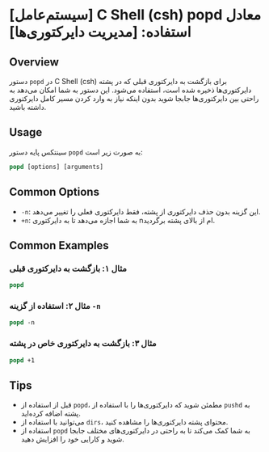 # [سیستم‌عامل] C Shell (csh) popd معادل استفاده: [مدیریت دایرکتوری‌ها]

## Overview
دستور `popd` در C Shell (csh) برای بازگشت به دایرکتوری قبلی که در پشته دایرکتوری‌ها ذخیره شده است، استفاده می‌شود. این دستور به شما امکان می‌دهد به راحتی بین دایرکتوری‌ها جابجا شوید بدون اینکه نیاز به وارد کردن مسیر کامل دایرکتوری داشته باشید.

## Usage
سینتکس پایه دستور `popd` به صورت زیر است:

```csh
popd [options] [arguments]
```

## Common Options
- `-n`: این گزینه بدون حذف دایرکتوری از پشته، فقط دایرکتوری فعلی را تغییر می‌دهد.
- `+n`: به شما اجازه می‌دهد تا به دایرکتوری nام از بالای پشته برگردید.

## Common Examples
### مثال ۱: بازگشت به دایرکتوری قبلی
```csh
popd
```

### مثال ۲: استفاده از گزینه `-n`
```csh
popd -n
```

### مثال ۳: بازگشت به دایرکتوری خاص در پشته
```csh
popd +1
```

## Tips
- قبل از استفاده از `popd`، مطمئن شوید که دایرکتوری‌ها را با استفاده از `pushd` به پشته اضافه کرده‌اید.
- می‌توانید با استفاده از `dirs`، محتوای پشته دایرکتوری‌ها را مشاهده کنید.
- استفاده از `popd` به شما کمک می‌کند تا به راحتی در دایرکتوری‌های مختلف جابجا شوید و کارایی خود را افزایش دهید.